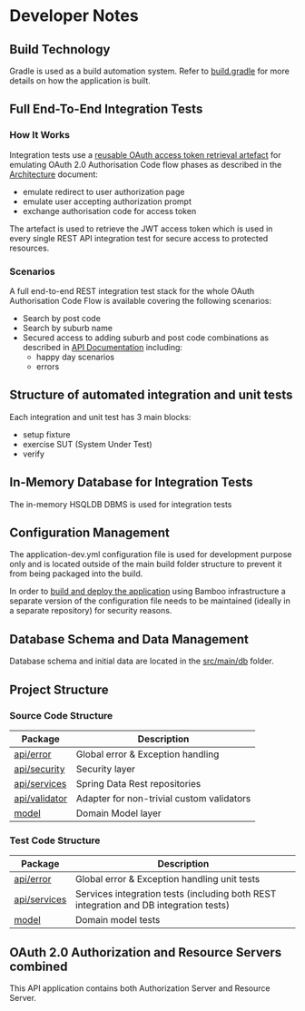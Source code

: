 # Developer Notes

## Build Technology
Gradle is used as a build automation system. Refer to [build.gradle](build.gradle) for more details on how the application is built.  

## Full End-To-End Integration Tests

### How It Works

Integration tests use a [reusable OAuth access token retrieval artefact](src/test/java/au/com/aupost/suburbmanager/api/services/oauth/OAuthAccessTokenRetriever.java) for emulating OAuth 2.0 Authorisation Code flow phases as described in the [Architecture](ARCHITECTURE.md) document:

- emulate redirect to user authorization page
- emulate user accepting authorization prompt
- exchange authorisation code for access token

The artefact is used to retrieve the JWT access token which is used in every single REST API integration test for secure access to protected resources.  

 
### Scenarios
A full end-to-end REST integration test stack for the whole OAuth Authorisation Code Flow is available covering the following scenarios:

- Search by post code 
- Search by suburb name
- Secured access to adding suburb and post code combinations as described in [API Documentation](API_DOCUMENTATION.md) including:
  - happy day scenarios
  - errors 

## Structure of automated integration and unit tests 

Each integration and unit test has 3 main blocks:

- setup fixture
- exercise SUT (System Under Test)
- verify

## In-Memory Database for Integration Tests
The in-memory HSQLDB DBMS is used for integration tests 

## Configuration Management
The application-dev.yml configuration file is used for development purpose only and is located outside of the main build folder structure to prevent it from being packaged into the build. 

In order to [build and deploy the application](CI_CD.md) using Bamboo infrastructure a separate version of the configuration file needs to be maintained (ideally in a separate repository) for security reasons.  

## Database Schema and Data Management
Database schema and initial data are located in the [src/main/db](src/main/db) folder.   

## Project Structure

### Source Code Structure
| Package | Description |
| ------ | ------ |
| [api/error](src/main/java/au/com/aupost/suburbmanager/api/error) | Global error & Exception handling |
| [api/security](src/main/java/au/com/aupost/suburbmanager/api/security) | Security layer|
| [api/services](src/main/java/au/com/aupost/suburbmanager/api/services) | Spring Data Rest repositories |
| [api/validator](src/main/java/au/com/aupost/suburbmanager/api/validator) | Adapter for non-trivial custom validators |
| [model](src/main/java/au/com/aupost/suburbmanager/model) | Domain Model layer | 

### Test Code Structure
| Package | Description |
| ------ | ------ |
| [api/error](src/test/java/au/com/aupost/suburbmanager/api/error) | Global error & Exception handling unit tests |
| [api/services](src/test/java/au/com/aupost/suburbmanager/api/services) | Services integration tests (including both REST integration and DB integration tests)|
| [model](src/test/java/au/com/aupost/suburbmanager/model) | Domain model tests|


## OAuth 2.0 Authorization and Resource Servers combined  
This API application contains both Authorization Server and Resource Server. 